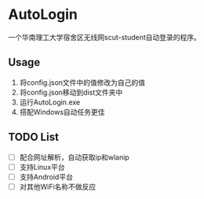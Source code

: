# AutoLogin
一个华南理工大学宿舍区无线网scut-student自动登录的程序。

## Usage
1. 将config.json文件中的值修改为自己的值
2. 将config.json移动到dist文件夹中
3. 运行AutoLogin.exe
4. 搭配Windows自动任务更佳

## TODO List
- [ ] 配合网址解析，自动获取ip和wlanip
- [ ] 支持Linux平台
- [ ] 支持Android平台
- [ ] 对其他WiFi名称不做反应